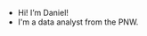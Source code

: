 - Hi! I’m Daniel!
- I'm a data analyst from the PNW.


<!---
danielsgraves/danielsgraves is a ✨ special ✨ repository because its `README.md` (this file) appears on your GitHub profile.
You can click the Preview link to take a look at your changes.
--->
